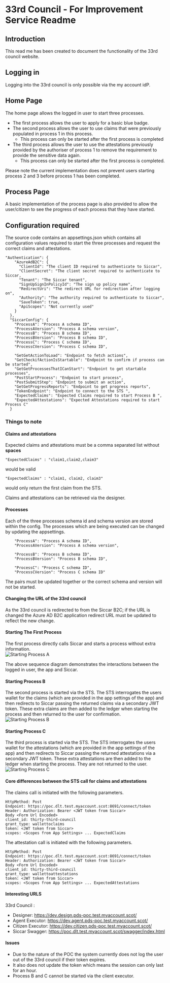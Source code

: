 # 33rd Council - For Improvement Service Readme
## Introduction 
This read me has been created to document the functionality of the 33rd council website.  

## Logging in
Logging into the 33rd council is only possible via the my account idP.  

## Home Page
The home page allows the logged in user to start three processes.
*  The first process allows the user to apply for a basic blue badge.
* The second process allows the user to use claims that were previously populated in process 1 in this process.  
	* This process can only be started after the first process is completed
* The third process allows the user to use the attestations previously provided by the authoriser of process 1 to remove the requirement to provide the sensitive data again. 
	* This process can only be started after the first process is completed. 

Please note the current implementation does not prevent users starting process 2 and 3 before process 1 has been completed. 

## Process Page
A basic implementation of the process page is also provided to allow the user/citizen to see the progress of each process that they have started. 

## Configuration required
The source code contains an appsettings.json which contains all configuration values required to start the three processes and request the correct claims and attestations.
````
"Authentication": {
    "AzureAdB2C": {
      "ClientId": "The client ID required to authenticate to Siccar",
      "ClientSecret": "The client secret required to authenticate to Siccar,
      "Tenant": "The Siccar tenant",
      "SignUpSignInPolicyId": "The sign up policy name",
      "RedirectUri": "The redirect URL for redirection after logging on",
      "Authority": "The authority required to authenticate to Siccar",
      "SaveToken": true,
      "ApiScopes": "Not currently used"
    }
  },
  "SiccarConfig": {
    "ProcessA": "Process A schema ID",
    "ProcessAVersion": "Process A schema version",
    "ProcessB": "Process B schema ID",
    "ProcessBVersion": "Process B schema ID",
    "ProcessC": "Process C schema ID",
    "ProcessCVersion": "Process C schema ID",

    "GetGetActionToLoad": "Endpoint to fetch actions",
    "GetCheckifActionIsStartable": "Endpoint to confirm if process can be started",
    "GetGetProcessesThatICanStart": "Endpoint to get startable processes",
    "PostStartProcess": "Endpoint to start process",
    "PostSubmitStep": "Endpoint to submit an action",
    "GetGetProgressReports": "Endpoint to get progress reports",
    "TokenEndpoint": "Endpoint to connect to the STS ",
    "ExpectedClaims": "Expected Claims required to start Process B ",
    "ExpectedAttestations": "Expected Attestations required to start Process C"
  }
````

### Things to note
#### Claims and attestations 
Expected claims and attestations must be a comma separated list without **spaces**
````
"ExpectedClaims" : "claim1,claim2,claim3" 
````
would be valid 
````
"ExpectedClaims" : "claim1, claim2, claim3" 
````
would only return the first claim from the STS.

Claims and attestations can be retrieved via the designer.  

#### Processes
Each of the three processes schema id and schema version are stored within the config. 
The processes which are being executed can be changed by updating the appsettings.
````
	"ProcessA": "Process A schema ID",
    "ProcessAVersion": "Process A schema version",
````
````
    "ProcessB": "Process B schema ID",
    "ProcessBVersion": "Process B schema ID",
````
````
    "ProcessC": "Process C schema ID",
    "ProcessCVersion": "Process C schema ID"
````

The pairs must be updated together or the correct schema and version will not be started. 

#### Changing the URL of the 33rd council
As the 33rd council is redirected to from the Siccar B2C; if the URL is changed the Azure AD B2C application redirect URL must be updated to reflect the new change. 

#### Starting The First Process
The first process directly calls Siccar and starts a process without extra information.  
![Starting Process A](https://raw.githubusercontent.com/walletservices/thirty-third-council/master/StartProcessA.PNG)

The above sequence diagram demonstrates the interactions between the logged in user, the app and Siccar.

#### Starting Process B 
The second process is started via the STS.  The STS interrogates the users wallet for the claims (which are provided in the app settings of the app) and then redirects to Siccar passing the returned claims  via a secondary JWT token.  These extra claims are then added to the ledger when starting the process and then returned to the user for confirmation. 
![Starting Process B](https://raw.githubusercontent.com/walletservices/thirty-third-council/master/StartProcessB.PNG)

#### Starting Process C
The third process is started via the STS.  The STS interrogates the users wallet for the attestations (which are provided in the app settings of the app) and then redirects to Siccar passing the returned attestations via a secondary JWT token.  These extra attestations are then added to the ledger when starting the process.  They are not returned to the user. 
![Starting Process C](https://raw.githubusercontent.com/walletservices/thirty-third-council/master/StartProcessC.PNG)

#### Core differences between the STS call for claims and attestations
The claims call is initiated with the following parameters.
````
HttpMethod: Post
Endpoint: https://poc.dlt.test.myaccount.scot:8691/connect/token
Header: Authorization: Bearer <JWT token from Siccar>
Body <Form Url Encoded>
client_id: thirty-third-council
grant_type: wallettoclaims
token: <JWT token from Siccar>
scopes: <Scopes from App Settings> ... ExpectedClaims
````
The attestation call is initiated with the following parameters. 
````
HttpMethod: Post
Endpoint: https://poc.dlt.test.myaccount.scot:8691/connect/token
Header: Authorization: Bearer <JWT token from Siccar>
Body <Form Url Encoded>
client_id: thirty-third-council
grant_type: wallettoattestations
token: <JWT token from Siccar>
scopes: <Scopes from App Settings> ... ExpectedAttestations
````

#### Interesting URLS 
33rd Council : 
* Designer: https://dev.design.pds-poc.test.myaccount.scot/
* Agent Executor: https://dev.agent.pds-poc.test.myaccount.scot/
* Citizen Executor: https://dev.citizen.pds-poc.test.myaccount.scot/
* Siccar Swagger: https://poc.dlt.test.myaccount.scot/swagger/index.html


#### Issues
* Due to the nature of the POC the system currently does not log the user out of the 33rd council if their token expires. 
* It also does not update the token which means the session can only last for an hour. 
* Process B and C cannot be started via the client executor.   
